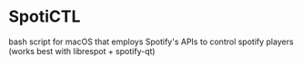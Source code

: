 # SpotiCTL
bash script for macOS that employs Spotify's APIs to control spotify players (works best with librespot + spotify-qt)
